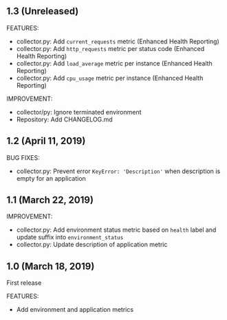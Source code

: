 ## 1.3 (Unreleased)

FEATURES:

* collector.py: Add `current_requests` metric (Enhanced Health Reporting)
* collector.py: Add `http_requests` metric per status code (Enhanced Health Reporting)
* collector.py: Add `load_average` metric per instance (Enhanced Health Reporting)
* collector.py: Add `cpu_usage` metric per instance (Enhanced Health Reporting)

IMPROVEMENT:

* collector/py: Ignore terminated environment
* Repository: Add CHANGELOG.md

## 1.2 (April 11, 2019)

BUG FIXES:

* collector.py: Prevent error `KeyError: 'Description'` when description is empty for an application

## 1.1 (March 22, 2019)

IMPROVEMENT:

* collector.py: Add environment status metric based on `health` label and update suffix into `environment_status`
* collector.py: Update description of application metric

## 1.0 (March 18, 2019)

First release

FEATURES:

* Add environment and application metrics